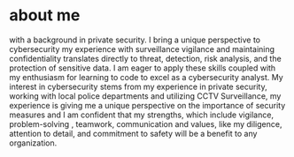 # about me 
with a background in private security. I bring a unique perspective to cybersecurity my experience with surveillance vigilance and maintaining confidentiality translates directly to threat, detection, risk analysis, and the protection of sensitive data. I am eager to apply these skills coupled with my enthusiasm for learning to code to excel as a cybersecurity analyst. My interest in cybersecurity stems from my experience in private security, working with local police departments and utilizing CCTV Surveillance, my experience is giving me a unique perspective on the importance of security measures and I am confident that my strengths, which include vigilance, problem-solving , teamwork, communication and values, like my diligence, attention to detail, and commitment to safety will be a benefit to any organization.
